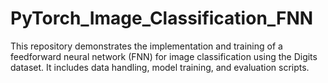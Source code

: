 # PyTorch_Image_Classification_FNN
This repository demonstrates the implementation and training of a feedforward neural network (FNN) for image classification using the Digits dataset. It includes data handling, model training, and evaluation scripts.
